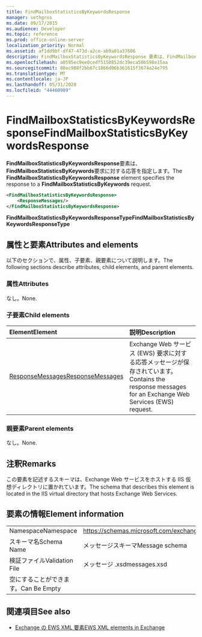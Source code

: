 ```yaml
---
title: FindMailboxStatisticsByKeywordsResponse
manager: sethgros
ms.date: 09/17/2015
ms.audience: Developer
ms.topic: reference
ms.prod: office-online-server
localization_priority: Normal
ms.assetid: af1dd9bf-df47-473d-a2ce-ab9a01a37606
description: FindMailboxStatisticsByKeywordsResponse 要素は、FindMailboxStatisticsByKeywords 要求に対する応答を指定します。
ms.openlocfilehash: a0595ec9ee0cedf5150852dc39eca50b598e15aa
ms.sourcegitcommit: 88ec988f2bb67c1866d06b361615f3674a24e795
ms.translationtype: MT
ms.contentlocale: ja-JP
ms.lasthandoff: 05/31/2020
ms.locfileid: "44460989"
---
```

# <a name="findmailboxstatisticsbykeywordsresponse"></a><span data-ttu-id="85d0f-103">FindMailboxStatisticsByKeywordsResponse</span><span class="sxs-lookup"><span data-stu-id="85d0f-103">FindMailboxStatisticsByKeywordsResponse</span></span>

<span data-ttu-id="85d0f-104">**FindMailboxStatisticsByKeywordsResponse**要素は、 **FindMailboxStatisticsByKeywords**要求に対する応答を指定します。</span><span class="sxs-lookup"><span data-stu-id="85d0f-104">The **FindMailboxStatisticsByKeywordsResponse** element specifies the response to a **FindMailboxStatisticsByKeywords** request.</span></span> 
  
```XML
<FindMailboxStatisticsByKeywordsResponse>
    <ResponseMessages/>
</FindMailboxStatisticsByKeywordsResponse>
```

 <span data-ttu-id="85d0f-105">**FindMailboxStatisticsByKeywordsResponseType**</span><span class="sxs-lookup"><span data-stu-id="85d0f-105">**FindMailboxStatisticsByKeywordsResponseType**</span></span>
## <a name="attributes-and-elements"></a><span data-ttu-id="85d0f-106">属性と要素</span><span class="sxs-lookup"><span data-stu-id="85d0f-106">Attributes and elements</span></span>

<span data-ttu-id="85d0f-107">以下のセクションで、属性、子要素、親要素について説明します。</span><span class="sxs-lookup"><span data-stu-id="85d0f-107">The following sections describe attributes, child elements, and parent elements.</span></span>
  
### <a name="attributes"></a><span data-ttu-id="85d0f-108">属性</span><span class="sxs-lookup"><span data-stu-id="85d0f-108">Attributes</span></span>

<span data-ttu-id="85d0f-109">なし。</span><span class="sxs-lookup"><span data-stu-id="85d0f-109">None.</span></span>
  
### <a name="child-elements"></a><span data-ttu-id="85d0f-110">子要素</span><span class="sxs-lookup"><span data-stu-id="85d0f-110">Child elements</span></span>

|<span data-ttu-id="85d0f-111">**Element**</span><span class="sxs-lookup"><span data-stu-id="85d0f-111">**Element**</span></span>|<span data-ttu-id="85d0f-112">**説明**</span><span class="sxs-lookup"><span data-stu-id="85d0f-112">**Description**</span></span>|
|:-----|:-----|
|[<span data-ttu-id="85d0f-113">ResponseMessages</span><span class="sxs-lookup"><span data-stu-id="85d0f-113">ResponseMessages</span></span>](responsemessages.md) <br/> |<span data-ttu-id="85d0f-114">Exchange Web サービス (EWS) 要求に対する応答メッセージが保存されています。</span><span class="sxs-lookup"><span data-stu-id="85d0f-114">Contains the response messages for an Exchange Web Services (EWS) request.</span></span>  <br/> |
   
### <a name="parent-elements"></a><span data-ttu-id="85d0f-115">親要素</span><span class="sxs-lookup"><span data-stu-id="85d0f-115">Parent elements</span></span>

<span data-ttu-id="85d0f-116">なし。</span><span class="sxs-lookup"><span data-stu-id="85d0f-116">None.</span></span>
  
## <a name="remarks"></a><span data-ttu-id="85d0f-117">注釈</span><span class="sxs-lookup"><span data-stu-id="85d0f-117">Remarks</span></span>

<span data-ttu-id="85d0f-118">この要素を記述するスキーマは、Exchange Web サービスをホストする IIS 仮想ディレクトリに置かれています。</span><span class="sxs-lookup"><span data-stu-id="85d0f-118">The schema that describes this element is located in the IIS virtual directory that hosts Exchange Web Services.</span></span>
  
## <a name="element-information"></a><span data-ttu-id="85d0f-119">要素の情報</span><span class="sxs-lookup"><span data-stu-id="85d0f-119">Element information</span></span>

|||
|:-----|:-----|
|<span data-ttu-id="85d0f-120">Namespace</span><span class="sxs-lookup"><span data-stu-id="85d0f-120">Namespace</span></span>  <br/> |https://schemas.microsoft.com/exchange/services/2006/messages  <br/> |
|<span data-ttu-id="85d0f-121">スキーマ名</span><span class="sxs-lookup"><span data-stu-id="85d0f-121">Schema Name</span></span>  <br/> |<span data-ttu-id="85d0f-122">メッセージスキーマ</span><span class="sxs-lookup"><span data-stu-id="85d0f-122">Message schema</span></span>  <br/> |
|<span data-ttu-id="85d0f-123">検証ファイル</span><span class="sxs-lookup"><span data-stu-id="85d0f-123">Validation File</span></span>  <br/> |<span data-ttu-id="85d0f-124">メッセージ .xsd</span><span class="sxs-lookup"><span data-stu-id="85d0f-124">messages.xsd</span></span>  <br/> |
|<span data-ttu-id="85d0f-125">空にすることができます。</span><span class="sxs-lookup"><span data-stu-id="85d0f-125">Can Be Empty</span></span>  <br/> ||
   
## <a name="see-also"></a><span data-ttu-id="85d0f-126">関連項目</span><span class="sxs-lookup"><span data-stu-id="85d0f-126">See also</span></span>



- [<span data-ttu-id="85d0f-127">Exchange の EWS XML 要素</span><span class="sxs-lookup"><span data-stu-id="85d0f-127">EWS XML elements in Exchange</span></span>](ews-xml-elements-in-exchange.md)

